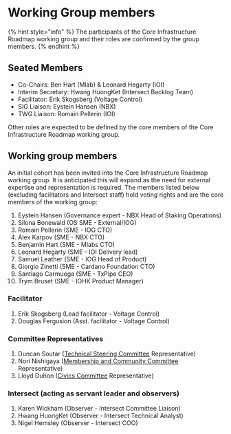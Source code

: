 # Working Group members

{% hint style="info" %}
The participants of the Core Infrastructure Roadmap working group and their roles are confirmed by the group members.
{% endhint %}

## Seated Members <a href="#seated-members" id="seated-members"></a>

* Co-Chairs: Ben Hart (Mlab) & Leonard Hegarty (IOI)
* Interim Secretary: Hwang HuongKet (Intersect Backlog Team)
* Facilitator: Erik Skogsberg (Voltage Control)
* SIG Liaison: Eystein Hansen (NBX)
* TWG Liaison: Romain Pellerin (IOI)

Other roles are expected to be defined by the core members of the Core Infrastructure Roadmap working group.

## Working group members

An initial cohort has been invited into the Core Infrastructure Roadmap working group. It is anticipated this will expand as the need for external expertise and representation is required. The members listed below (excluding facilitators and Intersect staff) hold voting rights and are the core members of the working group:

1. Eystein Hansen (Governance expert - NBX Head of Staking Operations)
2. Silona Bonewald (OS SME - External/IOG)
3. Romain Pellerin (SME - IOG CTO)
4. Alex Karpov (SME - NBX CTO)
5. Benjamin Hart (SME - Mlabs CTO)
6. Leonard Hegarty (SME - IOI Delivery lead)
7. Samuel Leather (SME - IOG Head of Product)
8. Giorgio Zinetti (SME - Cardano Foundation CTO)
9. Santiago Carmuega (SME - TxPipe CEO)
10. Trym Bruset (SME - IOHK Product Manager)

### Facilitator

1. Erik Skogsberg (Lead facilitator - Voltage Control)
2. Douglas Fergusion (Asst. facilitator - Voltage Control)

### Committee Representatives

1. Duncan Soutar ([Technical Steering Committee](https://docs.intersectmbo.org/intersect-overview/intersect-committees/technical-steering-committee-tsc) Representative)
2. Nori Nishigaya ([Membership and Community Committee](https://docs.intersectmbo.org/intersect-overview/intersect-committees/membership-and-community-committee-mcc) Representative)
3. Lloyd Duhon ([Civics Committee](https://intersect.gitbook.io/civics-committee) Representative)

### Intersect (acting as servant leader and observers)

1. Karen Wickham (Observer - Intersect Committee Liaison)
2. Hwang HuongKet (Observer - Intersect Technical Analyst)
3. Nigel Hemsley (Observer - Intersect COO)

​

